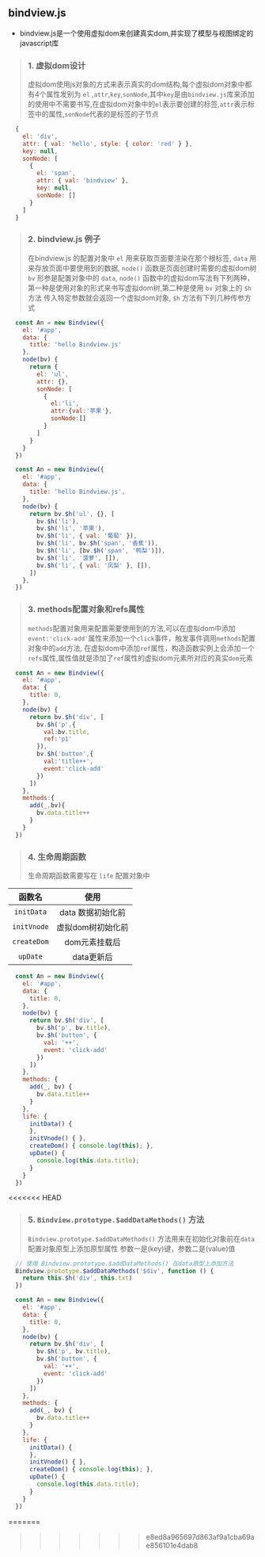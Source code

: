 ## bindview.js
+ bindview.js是一个使用虚拟dom来创建真实dom,并实现了模型与视图绑定的javascript库

>### 1. 虚拟dom设计 
>虚拟dom使用js对象的方式来表示真实的dom结构,每个虚拟dom对象中都有4个属性发别为 `el` ,`attr`,`key`,`sonNode`,其中`key`是由`bindview.js`库来添加的使用中不需要书写,在虚拟dom对象中的`el`表示要创建的标签,`attr`表示标签中的属性,`sonNode`代表的是标签的子节点

```js
  {
    el: 'div',
    attr: { val: 'hello', style: { color: 'red' } },
    key: null, 
    sonNode: [
      {
        el: 'span',
        attr: { val: 'bindview' },
        key: null,
        sonNode: []
      }
    ]
  }
```
>### 2. bindview.js 例子
> 在bindview.js 的配置对象中 `el` 用来获取页面要渲染在那个根标签, `data` 用来存放页面中要使用到的数据, `node()` 函数是页面创建时需要的虚拟dom树 `bv` 形参是配置对象中的 `data`, `node()` 函数中的虚拟dom写法有下列两种，第一种是使用对象的形式来书写虚拟dom树,第二种是使用 `bv` 对象上的 `$h` 方法 传入特定参数就会返回一个虚拟dom对象, `$h` 方法有下列几种传参方式
```js
  const An = new Bindview({
    el: '#app',
    data: {
      title: 'hello Bindview.js'
    },
    node(bv) {
      return {
        el: 'ul',
        attr: {},
        sonNode: [
          {
            el:'li',
            attr:{val:'苹果'},
            sonNode:[]
          }
        ]
      }
    }
  })
```
```js
  const An = new Bindview({
    el: '#app',
    data: {
      title: 'hello Bindview.js',
    },
    node(bv) {
      return bv.$h('ul', {}, [
        bv.$h('li'),
        bv.$h('li', '苹果'),
        bv.$h('li', { val: '葡萄' }),
        bv.$h('li', bv.$h('span', '香蕉')),
        bv.$h('li', [bv.$h('span', '鸭梨')]),
        bv.$h('li', '菠萝', []),
        bv.$h('li', { val: '凤梨' }, []),
      ])
    },
  })
```
>### 3. methods配置对象和refs属性
>`methods`配置对象用来配置需要使用到的方法,可以在虚拟dom中添加`event:'click-add'`属性来添加一个`click`事件，触发事件调用`methods`配置对象中的`add`方法,  在虚拟dom中添加`ref`属性，构造函数实例上会添加一个`refs`属性,属性值就是添加了`ref`属性的虚拟dom元素所对应的真实`dom`元素 
```js
  const An = new Bindview({
    el: '#app',
    data: {
      title: 0,
    },
    node(bv) {
      return bv.$h('div', [
        bv.$h('p',{
          val:bv.title,
          ref:'p1'
        }),
        bv.$h('button',{
          val:'title++',
          event:'click-add'
        })
      ])
    },
    methods:{
      add(_,bv){
        bv.data.title++
      }
    }
  })
```
>### 4. 生命周期函数
>生命周期函数需要写在 `life` 配置对象中

|函数名|使用|
|:---:|:---:|
|`initData`|data 数据初始化前|
|`initVnode`|虚拟dom树初始化前|
|`createDom`|dom元素挂载后|
|`upDate`|data更新后|
```js
  const An = new Bindview({
    el: '#app',
    data: {
      title: 0,
    },
    node(bv) {
      return bv.$h('div', [
        bv.$h('p', bv.title),
        bv.$h('button', {
          val: '++',
          event: 'click-add'
        })
      ])
    },
    methods: {
      add(_, bv) {
        bv.data.title++
      }
    },
    life: {
      initData() {
      },
      initVnode() { },
      createDom() { console.log(this); },
      upDate() {
        console.log(this.data.title);
      }
    }
  })
```
<<<<<<< HEAD
>### 5. `Bindview.prototype.$addDataMethods()` 方法
>`Bindview.prototype.$addDataMethods()` 方法用来在初始化对象前在`data`配置对象原型上添加原型属性 参数一是(key)键，参数二是(value)值
```js
  // 使用 Bindview.prototype.$addDataMethods() 在data原型上添加方法
  Bindview.prototype.$addDataMethods('$div', function () {
    return this.$h('div', this.txt)
  })

  const An = new Bindview({
    el: '#app',
    data: {
      title: 0,
    },
    node(bv) {
      return bv.$h('div', [
        bv.$h('p', bv.title),
        bv.$h('button', {
          val: '++',
          event: 'click-add'
        })
      ])
    },
    methods: {
      add(_, bv) {
        bv.data.title++
      }
    },
    life: {
      initData() {
      },
      initVnode() { },
      createDom() { console.log(this); },
      upDate() {
        console.log(this.data.title);
      }
    }
  })
```
=======
>>>>>>> e8ed8a965697d863af9a1cba69ae856101e4dab8
